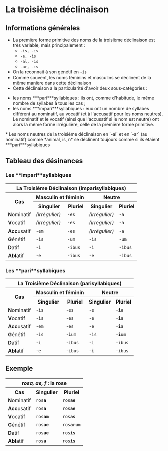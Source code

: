 # La troisième déclinaison

## Informations générales

* La première forme primitive des noms de la troisième déclinaison est très variable, mais principalement :
  * `-is, -is`
  * `-e, -is`
  * `-al, -is`
  * `-ar, -is`
* On la reconnait à son génétif en `-is`
* Comme souvent, les noms féminins et masculins se déclinent de la même manière dans cette déclinaison
* Cette déclinaison a la particularité d'avoir deux sous-catégories :
 <ul>
  <li> les noms ***pari***syllabiques : ils ont, comme d'habitude, le même nombre de syllabes à tous les cas ;</li>
  <li> les noms ***impari***syllabiques : eux ont un nombre de syllabes différent au nominatif, au vocatif (et à l'accusatif pour les noms neutres). Le nominatif et le vocatif (ainsi que l'accusatif si le nom est neutre) ont alors la même forme irrégulière, celle de la première forme primitive.</li>
 </ul>
* Les noms neutres de la troisième déclinaison en `-al` et en `-ar` (au nominatif) comme *animal, is, n* se déclinent toujours comme si ils étaient ***pari***syllabiques

## Tableau des désinances

### Les **__impari__**syllabiques

<table>
 <tr>
  <th colspan="5">La Troisième Déclinaison (imparisyllabiques)</th>
 </tr>
 <tr>
  <th rowspan="2">Cas</th>
  <th colspan="2">Masculin et féminin</th>
  <th colspan="2">Neutre</th>
 </tr>
 <tr>
  <th>Singulier</th>
  <th>Pluriel</th>
  <th>Singulier</th>
  <th>Pluriel</th>
 </tr>
 <tr>
  <td><b>N</b>ominatif</td>
  <td><i>(irrégulier)</i></td>
  <td><code>-es</code></td>
  <td><i>(irrégulier)</i></td>
  <td><code>-a</code></td>
 </tr>
 <tr>
  <td><b>V</b>ocatif</td>
  <td><i>(irrégulier)</i></td>
  <td><code>-es</code></td>
  <td><i>(irrégulier)</i></td>
  <td><code>-a</code></td>
 </tr>
 <tr>
  <td><b>Acc</b>usatif</td>
  <td><code>-em</td>
  <td><code>-es</code></td>
  <td><i>(irrégulier)</i></td>
  <td><code>-a</code></td>
 </tr>
  <td><b>G</b>énétif</td>
  <td><code>-is</code></td>
  <td><code>-um</code></td>
  <td><code>-is</code></td>
  <td><code>-um</code></td>
 </tr>
 <tr>
  <td><b>D</b>atif</td>
  <td><code>-i</code></td>
  <td><code>-ibus</code></td>
  <td><code>-i</code></td>
  <td><code>-ibus</code></td>
 </tr>
 <tr>
  <td><b>Abl</b>atif</td>
  <td><code>-e</code></td>
  <td><code>-ibus</code></td>
  <td><code>-e</code></td>
  <td><code>-ibus</code></td>
 </tr>
</table>

### Les **__pari__**syllabiques

<table>
 <tr>
  <th colspan="5">La Troisième Déclinaison (parisyllabiques)</th>
 </tr>
 <tr>
  <th rowspan="2">Cas</th>
  <th colspan="2">Masculin et féminin</th>
  <th colspan="2">Neutre</th>
 </tr>
 <tr>
  <th>Singulier</th>
  <th>Pluriel</th>
  <th>Singulier</th>
  <th>Pluriel</th>
 </tr>
 <tr>
  <td><b>N</b>ominatif</td>
  <td><code>-is</code></td>
  <td><code>-es</code></td>
  <td><code>-e</code></td>
  <td><code>-<b>i</b>a</code></td>
 </tr>
 <tr>
  <td><b>V</b>ocatif</td>
  <td><code>-is</code></td>
  <td><code>-es</code></td>
  <td><code>-e</code></td>
  <td><code>-<b>i</b>a</code></td>
 </tr>
 <tr>
  <td><b>Acc</b>usatif</td>
  <td><code>-em</code></td>
  <td><code>-es</code></td>
  <td><code>-e</code></td>
  <td><code>-<b>i</b>a</code></td>
 </tr>
  <td><b>G</b>énétif</td>
  <td><code>-is</code></td>
  <td><code>-<b>i</b>um</code></td>
  <td><code>-is</code></td>
  <td><code>-<b>i</b>um</code></td>
 </tr>
 <tr>
  <td><b>D</b>atif</td>
  <td><code>-i</code></td>
  <td><code>-ibus</code></td>
  <td><code>-i</code></td>
  <td><code>-ibus</code></td>
 </tr>
 <tr>
  <td><b>Abl</b>atif</td>
  <td><code>-e</code></td>
  <td><code>-ibus</code></td>
  <td><code>-<b>i</b></code></td>
  <td><code>-ibus</code></td>
 </tr>
</table>

## Exemple

<table>
 <tr>
  <th colspan="3"><i>rosa, ae, f</i> : la rose</th>
 </tr>
 <tr>
  <th>Cas</th>
  <th>Singulier</th>
  <th>Pluriel</th>
 </tr>
 <tr>
  <td><b>N</b>ominatif</td>
  <td><code>ros<b>a</b></code></td>
  <td><code>ros<b>ae</b></code></td>
 </tr>
 <tr>
  <td><b>Acc</b>usatif</td>
  <td><code>ros<b>a</b></code></td>
  <td><code>ros<b>ae</b></code></td>
 </tr>
 <tr>
  <td><b>V</b>ocatif</td>
  <td><code>ros<b>am</b></code></td>
  <td><code>ros<b>as</b></code></td>
 </tr>
 <tr>
  <td><b>G</b>énétif</td>
  <td><code>ros<b>ae</b></code></td>
  <td><code>ros<b>arum</b></code></td>
 </tr>
 <tr>
  <td><b>D</b>atif</td>
  <td><code>ros<b>ae</b></code></td>
  <td><code>ros<b>is</b></code></td>
 </tr>
 <tr>
  <td><b>Abl</b>atif</td>
  <td><code>ros<b>a</b></code></td>
  <td><code>ros<b>is</b></code></td>
 </tr>
</table>
